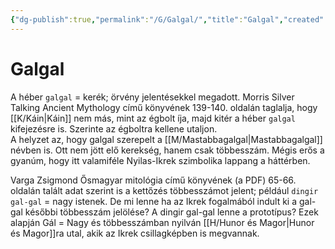 ```yaml
---
{"dg-publish":true,"permalink":"/G/Galgal/","title":"Galgal","created":"2023-11-12T12:58","updated":"2024-10-25T18:57"}
---
```



# Galgal

A héber `galgal` = kerék; örvény jelentésekkel megadott. Morris Silver Talking Ancient Mythology című könyvének 139-140. oldalán taglalja, hogy [[K/Káin\|Káin]] nem más, mint az égbolt íja, majd kitér a héber `galgal` kifejezésre is. Szerinte az égboltra kellene utaljon.  
A helyzet az, hogy galgal szerepelt a [[M/Mastabbagalgal\|Mastabbagalgal]] névben is. Ott nem jött elő kerekség, hanem csak többesszám. Mégis erős a gyanúm, hogy itt valamiféle Nyilas-Ikrek szimbolika lappang a háttérben.  

Varga Zsigmond Ősmagyar mitológia című könyvének (a PDF) 65-66. oldalán talált adat szerint is a kettőzés többesszámot jelent; például `dingir gal-gal` = nagy istenek. De mi lenne ha az Ikrek fogalmából indult ki a gal-gal későbbi többesszám jelölése? A dingir gal-gal lenne a prototípus? Ezek alapján Gál = Nagy és többesszámban nyilván [[H/Hunor és Magor\|Hunor és Magor]]ra utal, akik az Ikrek csillagképben is megvannak.  